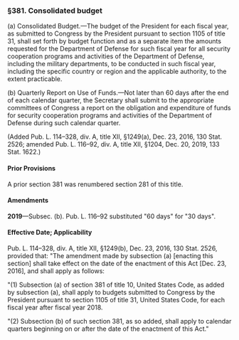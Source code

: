 ### §381. Consolidated budget ###

(a) Consolidated Budget.—The budget of the President for each fiscal year, as submitted to Congress by the President pursuant to section 1105 of title 31, shall set forth by budget function and as a separate item the amounts requested for the Department of Defense for such fiscal year for all security cooperation programs and activities of the Department of Defense, including the military departments, to be conducted in such fiscal year, including the specific country or region and the applicable authority, to the extent practicable.

(b) Quarterly Report on Use of Funds.—Not later than 60 days after the end of each calendar quarter, the Secretary shall submit to the appropriate committees of Congress a report on the obligation and expenditure of funds for security cooperation programs and activities of the Department of Defense during such calendar quarter.

(Added Pub. L. 114–328, div. A, title XII, §1249(a), Dec. 23, 2016, 130 Stat. 2526; amended Pub. L. 116–92, div. A, title XII, §1204, Dec. 20, 2019, 133 Stat. 1622.)

#### Prior Provisions ####

A prior section 381 was renumbered section 281 of this title.

#### Amendments ####

**2019**—Subsec. (b). Pub. L. 116–92 substituted "60 days" for "30 days".

#### Effective Date; Applicability ####

Pub. L. 114–328, div. A, title XII, §1249(b), Dec. 23, 2016, 130 Stat. 2526, provided that: "The amendment made by subsection (a) [enacting this section] shall take effect on the date of the enactment of this Act [Dec. 23, 2016], and shall apply as follows:

"(1) Subsection (a) of section 381 of title 10, United States Code, as added by subsection (a), shall apply to budgets submitted to Congress by the President pursuant to section 1105 of title 31, United States Code, for each fiscal year after fiscal year 2018.

"(2) Subsection (b) of such section 381, as so added, shall apply to calendar quarters beginning on or after the date of the enactment of this Act."